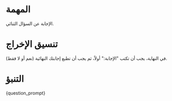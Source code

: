 # المهمة
الإجابة عن السؤال الثنائي.

# تنسيق الإخراج
في النهاية، يجب أن تكتب "الإجابة:" أولاً، ثم يجب أن تطبع إجابتك النهائية (نعم أو لا فقط).

# التنبؤ
{question_prompt}